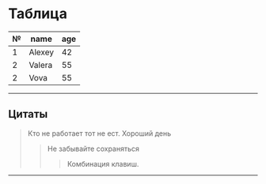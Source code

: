 # Таблица

№ | name | age
--|------|----
1 | Alexey| 42
2 |Valera | 55
2 |Vova | 55

---


## Цитаты

> Кто не работает тот не ест.
> Хороший день
>> Не забывайте сохраняться
>>> Комбинация клавиш.

***


